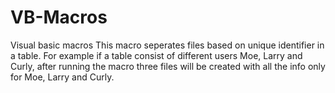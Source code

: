 # VB-Macros
Visual basic macros
This macro seperates files based on unique identifier in a table. For example if a table consist of different users Moe, Larry and Curly, after running the macro three files will be created with all the info only for Moe, Larry and Curly.
